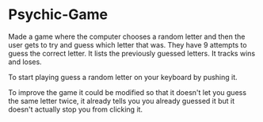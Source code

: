# Psychic-Game

Made a game where the computer chooses a random letter and then the user gets to try and guess which letter that was.
They have 9 attempts to guess the correct letter.
It lists the previously guessed letters.
It tracks wins and loses. 

To start playing guess a random letter on your keyboard by pushing it.

To improve the game it could be modified so that it doesn't let you guess the same letter twice, 
it already tells you you already guessed it but it doesn't actually stop you from clicking it.
